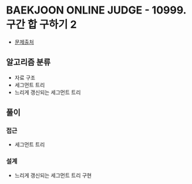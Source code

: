 # BAEKJOON ONLINE JUDGE - 10999. 구간 합 구하기 2

- [문제출처](https://www.acmicpc.net/problem/10999 '10999. 구간 합 구하기 2')

## 알고리즘 분류

- 자료 구조
- 세그먼트 트리
- 느리게 갱신되는 세그먼트 트리

## 풀이

### 접근

- 세그먼트 트리

### 설계

- 느리게 갱신되는 세그먼트 트리 구현
